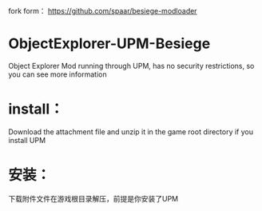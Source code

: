 fork form： https://github.com/spaar/besiege-modloader

# ObjectExplorer-UPM-Besiege

Object Explorer Mod running through UPM, has no security restrictions, so you can see more information

# install：
Download the attachment file and unzip it in the game root directory if you install UPM

# 安装：
  下载附件文件在游戏根目录解压，前提是你安装了UPM
